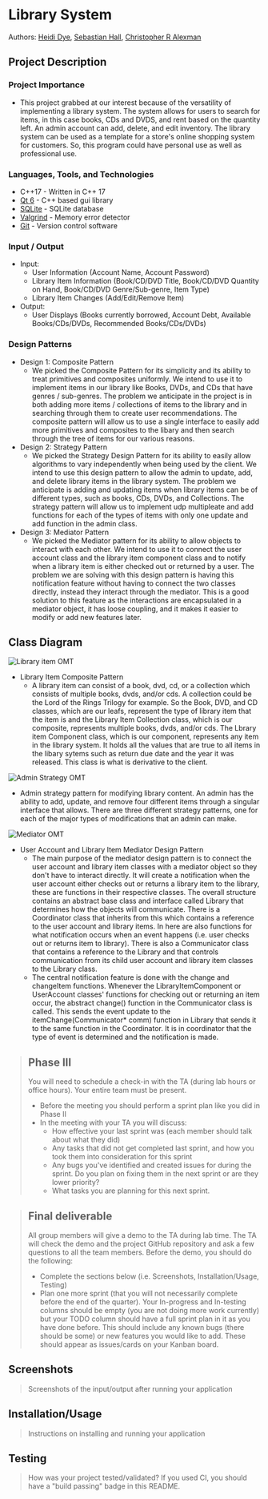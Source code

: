 # Library System
Authors: [Heidi Dye](https://github.com/umustdye), [Sebastian Hall](https://github.com/Sebastian-Hall), [Christopher R Alexman](https://github.com/ChristopherCE)

## Project Description
### Project Importance
  - This project grabbed at our interest because of the versatility of implementing a library system. The system allows for users to search for items, in this case books, CDs and DVDS, and rent based on the quantity left. An admin account can add, delete, and edit inventory. The library system can be used as a template for a store's online shopping system for customers. So, this program could have personal use as well as professional use.
  
### Languages, Tools, and Technologies
  - C++17 - Written in C++ 17
  - [Qt 6](https://www.qt.io/product/qt6) - C++ based gui library
  - [SQLite](https://sqlite.org/index.html) - SQLite database
  - [Valgrind](https://www.valgrind.org/) - Memory error detector
  - [Git](https://github.com) - Version control software
  
### Input / Output
  - Input: 
    - User Information (Account Name, Account Password)
    - Library Item Information (Book/CD/DVD Title, Book/CD/DVD Quantity on Hand, Book/CD/DVD Genre/Sub-genre, Item Type)
    - Library Item Changes (Add/Edit/Remove Item)
  - Output: 
    - User Displays (Books currently borrowed, Account Debt, Available Books/CDs/DVDs, Recommended Books/CDs/DVDs)

### Design Patterns
  - Design 1: Composite Pattern
    - We picked the Composite Pattern for its simplicity and its ability to treat primitives and composites uniformly. We intend to use it to implement items in our library like Books, DVDs, and CDs that have genres / sub-genres. The problem we anticipate in the project is in both adding more items / collections of items to the library and in searching through them to create user recommendations. The composite pattern will allow us to use a single interface to easily add more primitives and composites to the libary and then search through the tree of items for our various reasons. 
  - Design 2: Strategy Pattern
    - We picked the Strategy Design Pattern for its ability to easily allow algorithms to vary independently when being used by the client. We intend to use this design pattern to allow the admin to update, add, and delete library items in the library system. The problem we anticipate is adding and updating items when library items can be of different types, such as books, CDs, DVDs, and Collections. The strategy pattern will allow us to implement udp multipleate and add functions for each of the types of items with only one update and add function in the admin class.
  - Design 3: Mediator Pattern
    - We picked the Mediator pattern for its ability to allow objects to interact with each other. We intend to use it to connect the user account class and the library item component class and to notify when a library item is either checked out or returned by a user. The problem we are solving with this design pattern is having this notification feature without having to connect the two classes directly, instead they interact through the mediator. This is a good solution to this feature as the interactions are encapsulated in a mediator object, it has loose coupling, and it makes it easier to modify or add new features later.

## Class Diagram

 ![Library item OMT](https://github.com/cs100/final-project-final-project-hdye001-shall016-calex025/blob/master/images/LibraryItemOMT.png?raw=true)
  - Library Item Composite Pattern
    - A library item can consist of a book, dvd, cd, or a collection which consists of multiple books, dvds, and/or cds. A collection could be the Lord of the Rings Trilogy for example. So the Book, DVD, and CD classes, which are our leafs, represent the type of library item that the item is and the Library Item Collection class, which is our composite, represents multiple books, dvds, and/or cds. The Lbrary item Component class, which is our component, represents any item in the library system. It holds all the values that are true to all items in the libary sytems such as return due date and the year it was released. This class is what is derivative to the client. 
 
![Admin Strategy OMT](https://github.com/cs100/final-project-final-project-hdye001-shall016-calex025/blob/master/images/admin_strategy_uml.png?raw=true)
  - Admin strategy pattern for modifying library content. An admin has the ability to add, update, and remove four different items through a singular interface that allows. There are three different strategy patterns, one for each of the major types of modifications that an admin can make.

 ![Mediator OMT](https://github.com/cs100/final-project-final-project-hdye001-shall016-calex025/blob/master/images/mediator-design-pattern.png?raw=true)
   - User Account and Library Item Mediator Design Pattern
     - The main purpose of the mediator design pattern is to connect the user account and library item classes with a mediator object so they don't have to interact directly. It will create a notification when the user account either checks out or returns a library item to the library, these are functions in their respective classes. The overall structure contains an abstract base class and interface called Library that determines how the objects will communicate. There is a Coordinator class that inherits from this which contains a reference to the user account and library items. In here are also functions for what notification occurs when an event happens (i.e. user checks out or returns item to library). There is also a Communicator class that contains a reference to the Library and that controls communication from its child user account and library item classes to the Library class. 
     - The central notification feature is done with the change and changeItem functions. Whenever the LibraryItemComponent or UserAccount classes' functions for checking out or returning an item occur, the abstract change() function in the Communicator class is called. This sends the event update to the itemChange(Communicator* comm) function in Library that sends it to the same function in the Coordinator. It is in coordinator that the type of event is determined and the notification is made.
 
 > ## Phase III
 > You will need to schedule a check-in with the TA (during lab hours or office hours). Your entire team must be present. 
 > * Before the meeting you should perform a sprint plan like you did in Phase II
 > * In the meeting with your TA you will discuss: 
 >   - How effective your last sprint was (each member should talk about what they did)
 >   - Any tasks that did not get completed last sprint, and how you took them into consideration for this sprint
 >   - Any bugs you've identified and created issues for during the sprint. Do you plan on fixing them in the next sprint or are they lower priority?
 >   - What tasks you are planning for this next sprint.

 > ## Final deliverable
 > All group members will give a demo to the TA during lab time. The TA will check the demo and the project GitHub repository and ask a few questions to all the team members. 
 > Before the demo, you should do the following:
 > * Complete the sections below (i.e. Screenshots, Installation/Usage, Testing)
 > * Plan one more sprint (that you will not necessarily complete before the end of the quarter). Your In-progress and In-testing columns should be empty (you are not doing more work currently) but your TODO column should have a full sprint plan in it as you have done before. This should include any known bugs (there should be some) or new features you would like to add. These should appear as issues/cards on your Kanban board. 
 
 ## Screenshots
 > Screenshots of the input/output after running your application
 ## Installation/Usage
 > Instructions on installing and running your application
 ## Testing
 > How was your project tested/validated? If you used CI, you should have a "build passing" badge in this README.
 
